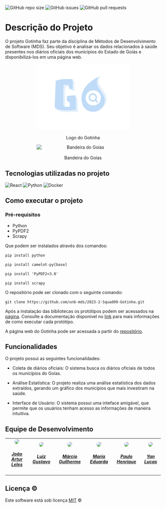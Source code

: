 ![GitHub repo size](https://img.shields.io/github/repo-size/unb-mds/2023-2-Squad09-Gotinha?style=for-the-badge)
![GitHub issues](https://img.shields.io/github/issues/unb-mds/2023-2-Squad09-Gotinha?style=for-the-badge)
![GitHub pull requests](https://img.shields.io/github/issues-pr/unb-mds/2023-2-Squad09-Gotinha?style=for-the-badge)

# Descrição do Projeto

O projeto Gotinha faz parte da disciplina de Métodos de Desenvolvimento de Software (MDS). Seu objetivo é analisar os dados relacionados à saúde presentes nos diários oficiais dos municípios do Estado de Goiás e disponibilizá-los em uma página web.

<p align="center">
<img src="./Imagens/Logo_Gotinha.png" alt="Gotinha" width="300" style="display: block; margin: 0 auto;">
  <br>
  Logo do Gotinha
</p>
<p align="center">
  <img src="https://upload.wikimedia.org/wikipedia/commons/thumb/b/be/Flag_of_Goi%C3%A1s.svg/243px-Flag_of_Goi%C3%A1s.svg.png" alt="Bandeira do Goías" width="300" style="display: block; margin: 0 auto;">
  <br>
  Bandeira do Goías
</p>

## Tecnologias utilizadas no projeto
  ![React](https://img.shields.io/badge/React-20232A?style=for-the-badge&logo=react&logoColor=61DAFB)
  ![Python](https://img.shields.io/badge/python-3670A0?style=for-the-badge&logo=python&logoColor=ffdd54)
  ![Docker](https://img.shields.io/badge/docker-%230db7ed.svg?style=for-the-badge&logo=docker&logoColor=white)

## Como executar o projeto

### Pré-requisitos

- Python
- PyPDF2
- Scrapy

Que podem ser instalados através dos comandos:
```
pip install python
```
```
pip install camelot-py[base]
```
```
pip install 'PyPDF2<3.0'
```
```
pip install scrapy
```

O repositório pode ser clonado com o seguinte comando:
```
git clone https://github.com/unb-mds/2023-2-Squad09-Gotinha.git
```
Após a instalação das bibliotecas os protótipos podem ser acessados na [página](./Protótipos/).
Consulte a documentação disponível no [link](./docs/Documentação%20dos%20Protótipos/) para mais informações de como executar cada protótipo.

A página web do Gotinha pode ser acessada a partir do [repositório](https://github.com/joao-artl/Gotinha).

## Funcionalidades
O projeto possui as seguintes funcionalidades:

- Coleta de diários oficiais: O sistema busca os diários oficiais de todos os municípios do Goías.

- Análise Estatística: O projeto realiza uma análise estatística dos dados extraídos, gerando um gráfico dos municípios que mais investiram na saúde.

- Interface de Usuário: O sistema possui uma inteface amigável, que permite que os usuários tenham acesso as informações de maneira intuitiva.

## Equipe de Desenvolvimento

<center>
<table style="margin-left: auto; margin-right: auto;">
    <tr>
        <td align="center">
            <a href="https://github.com/joao-artl">
                <img style="border-radius: 50%;" src="https://github.com/joao-artl.png" width="150px;"/>
                <h5 class="text-center">João Artur Leles</h5>
            </a>
        </td>
        <td align="center">
            <a href="https://github.com/LuizGust4vo">
                <img style="border-radius: 50%;" src="https://github.com/LuizGust4vo.png" width="150px;"/>
                <h5 class="text-center">Luiz Gustavo</h5>
            </a>
        </td>
        <td align="center">
            <a href="https://github.com/Mxrcio">
                <img style="border-radius: 50%;" src="https://github.com/Mxrcio.png" width="150px;"/>
                <h5 class="text-center">Márcio Guilherme</h5>
            </a>
        </td>
        <td align="center">
            <a href="https://github.com/dudaV228">
                <img style="border-radius: 50%;" src="https://github.com/dudaV228.png" width="150px;"/>
                <h5 class="text-center">Maria Eduarda</h5>
            </a>
        </td>
        <td align="center">
            <a href="https://github.com/paulomh">
                <img style="border-radius: 50%;" src="https://github.com/paulomh.png" width="150px;"/>
                <h5 class="text-center">Paulo Henrique</h5>
            </a>
        </td>
         <td align="center">
            <a href="https://github.com/yanzin00">
                <img style="border-radius: 50%;" src="https://github.com/yanzin00.png" width="150px;"/>
                <h5 class="text-center">Yan Lucas</h5>
            </a>
        </td>
</table>

</center>

## Licença ©

Este software está sob licença [MIT](https://github.com/nhn/tui.editor/blob/master/LICENSE) ©